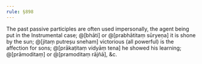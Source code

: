 ```yaml
---
rule: §898
---
```


The past passive participles are often used impersonally, the agent being put in the Instrumental case; @[bhāti] or @[prabhātitaṃ sūryeṇa] it is shone by the sun; @[jitaṃ putreṣu sneham] victorious (all powerful) is the affection for sons; @[prākaṭitaṃ vidyāṃ tena] he showed his learning; @[prāmoditaṃ] or @[pramoditaṃ rājñā], &c.